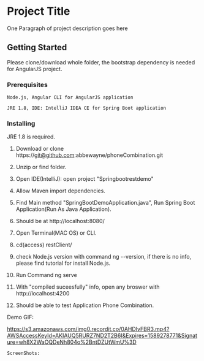 # Project Title

One Paragraph of project description goes here

## Getting Started

Please clone/download whole folder, the bootstrap dependency is needed for AngularJS project.

### Prerequisites



```
Node.js, Angular CLI for AngularJS application

JRE 1.8, IDE: IntelliJ IDEA CE for Spring Boot application
```

### Installing

JRE 1.8 is required.

1. Download or clone https://git@github.com:abbewayne/phoneCombination.git

2. Unzip or find folder.

3. Open IDE(IntelliJ): open project "Springbootrestdemo"

4. Allow Maven import dependencies.

5. Find Main method "SpringBootDemoApplication.java", Run Spring Boot Application(Run As Java Application).

6. Should be at http://localhost:8080/

7. Open Terminal(MAC OS) or CLI.

8. cd(access) restClient/

9. check Node.js version with command ng --version, if there is no info, please find tutorial for install Node.js.

10. Run Command ng serve

11. With "compiled suceesfully" info, open any broswer with http://localhost:4200

12. Should be able to test Application Phone Combination. 

Demo GIF:

https://s3.amazonaws.com/img0.recordit.co/0AHDIvFBR3.mp4?AWSAccessKeyId=AKIAUQ5RURZ7ND2T2B6I&Expires=1589278771&Signature=wh8X2WaOQDeNh804o%2BntDZUtWmU%3D

```
ScreenShots:



